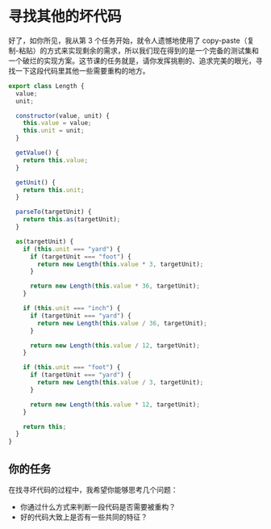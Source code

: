 # 寻找其他的坏代码

好了，如你所见，我从第 3 个任务开始，就令人遗憾地使用了 copy-paste（复制-粘贴）的方式来实现剩余的需求，所以我们现在得到的是一个完备的测试集和一个破烂的实现方案。这节课的任务就是，请你发挥挑剔的、追求完美的眼光，寻找一下这段代码里其他一些需要重构的地方。

```javascript
export class Length {
  value;
  unit;

  constructor(value, unit) {
    this.value = value;
    this.unit = unit;
  }

  getValue() {
    return this.value;
  }

  getUnit() {
    return this.unit;
  }

  parseTo(targetUnit) {
    return this.as(targetUnit);
  }

  as(targetUnit) {
    if (this.unit === "yard") {
      if (targetUnit === "foot") {
        return new Length(this.value * 3, targetUnit);
      }

      return new Length(this.value * 36, targetUnit);
    }

    if (this.unit === "inch") {
      if (targetUnit === "yard") {
        return new Length(this.value / 36, targetUnit);
      }

      return new Length(this.value / 12, targetUnit);
    }

    if (this.unit === "foot") {
      if (targetUnit === "yard") {
        return new Length(this.value / 3, targetUnit);
      }

      return new Length(this.value * 12, targetUnit);
    }

    return this;
  }
}
```

## 你的任务

在找寻坏代码的过程中，我希望你能够思考几个问题：

- 你通过什么方式来判断一段代码是否需要被重构？
- 好的代码大致上是否有一些共同的特征？
